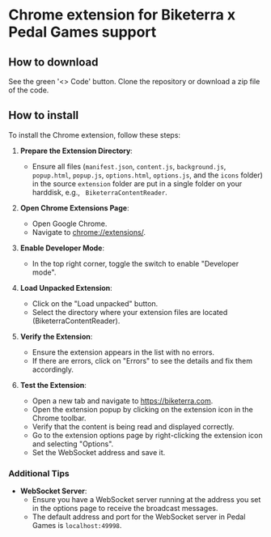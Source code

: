 # Chrome extension for Biketerra x Pedal Games support

## How to download

See the green '<> Code' button. Clone the repository or download a zip file of the code.


## How to install




To install the Chrome extension, follow these steps:

1. **Prepare the Extension Directory**:
   - Ensure all files (`manifest.json`, `content.js`, `background.js`, `popup.html`, `popup.js`, `options.html`, `options.js`, and the `icons` folder) in the source `extension` folder are put in a single folder on your harddisk, e.g., `` BiketerraContentReader``.

2. **Open Chrome Extensions Page**:
   - Open Google Chrome.
   - Navigate to [chrome://extensions/](chrome://extensions/).

3. **Enable Developer Mode**:
   - In the top right corner, toggle the switch to enable "Developer mode".

4. **Load Unpacked Extension**:
   - Click on the "Load unpacked" button.
   - Select the directory where your extension files are located (BiketerraContentReader).

5. **Verify the Extension**:
   - Ensure the extension appears in the list with no errors.
   - If there are errors, click on "Errors" to see the details and fix them accordingly.

6. **Test the Extension**:
   - Open a new tab and navigate to <https://biketerra.com>.
   - Open the extension popup by clicking on the extension icon in the Chrome toolbar.
   - Verify that the content is being read and displayed correctly.
   - Go to the extension options page by right-clicking the extension icon and selecting "Options".
   - Set the WebSocket address and save it.

### Additional Tips

- **WebSocket Server**:
  - Ensure you have a WebSocket server running at the address you set in the options page to receive the broadcast messages.
  - The default address and port for the WebSocket server in Pedal Games is ``localhost:49998``.

